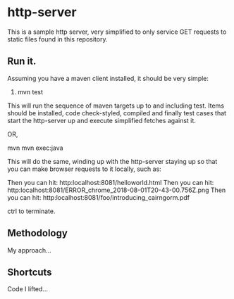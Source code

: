 # http-server 

This is a sample http server, very simplified to only service GET requests to static files found in this repository.

## Run it.

Assuming you have a maven client installed, it should be very simple:

1. mvn test<CR>

This will run the sequence of maven targets up to and including test.  Items should be installed, code check-styled, compiled and finally
test cases that start the http-server up and execute simplified fetches against it.

OR,

mvn mvn exec:java<CR>

This will do the same, winding up with the http-server staying up so that you can make browser requests to it locally, such as:

Then you can hit: http:localhost:8081/helloworld.html
Then you can hit: http:localhost:8081/ERROR_chrome_2018-08-01T20-43-00.756Z.png
Then you can hit: http:localhost:8081/foo/introducing_cairngorm.pdf

ctrl<C> to terminate.

## Methodology

My approach...

## Shortcuts

Code I lifted...
